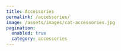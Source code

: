 ```yaml
---
title: Accessories
permalink: /accessories/
image: /assets/images/cat-accessories.jpg
pagination: 
  enabled: true
  category: accessories
---
```

